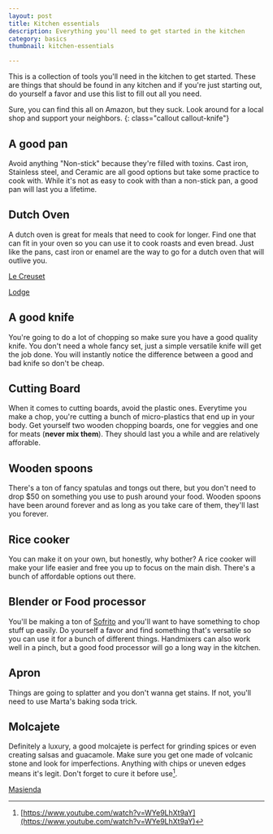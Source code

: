 ```yaml
---
layout: post
title: Kitchen essentials
description: Everything you'll need to get started in the kitchen
category: basics
thumbnail: kitchen-essentials

---
```


This is a collection of tools you'll need in the kitchen to get started. These are things that should be found in any kitchen and if you're just starting out, do yourself a favor and use this list to fill out all you need.

Sure, you can find this all on Amazon, but they suck. Look around for a local shop and support your neighbors.
{: class="callout callout-knife"}

## A good pan
Avoid anything "Non-stick" because they're filled with toxins. Cast iron, Stainless steel, and Ceramic are all good options but take some practice to cook with. While it's not as easy to cook with than a non-stick pan, a good pan will last you a lifetime.

## Dutch Oven
A dutch oven is great for meals that need to cook for longer. Find one that can fit in your oven so you can use it to cook roasts and even bread. Just like the pans, cast iron or enamel are the way to go for a dutch oven that will outlive you.

[Le Creuset](https://www.lecreuset.com/)

[Lodge](https://www.lodgecastiron.com/cast-iron-dutch-ovens)

## A good knife
You're going to do a lot of chopping so make sure you have a good quality knife. You don't need a whole fancy set, just a simple versatile knife will get the job done. You will instantly notice the difference between a good and bad knife so don't be cheap.



## Cutting Board
When it comes to cutting boards, avoid the plastic ones. Everytime you make a chop, you're cutting a bunch of micro-plastics that end up in your body. Get yourself two wooden chopping boards, one for veggies and one for meats (**never mix them**). They should last you a while and are relatively afforable.



## Wooden spoons
There's a ton of fancy spatulas and tongs out there, but you don't need to drop $50 on something you use to push around your food. Wooden spoons have been around forever and as long as you take care of them, they'll last you forever.



## Rice cooker
You can make it on your own, but honestly, why bother? A rice cooker will make your life easier and free you up to focus on the main dish. There's a bunch of affordable options out there.



## Blender or Food processor
You'll be making a ton of [Sofrito](/holy-trinity) and you'll want to have something to chop stuff up easily. Do yourself a favor and find something that's versatile so you can use it for a bunch of different things. Handmixers can also work well in a pinch, but a good food processor will go a long way in the kitchen.



## Apron
Things are going to splatter and you don't wanna get stains. If not, you'll need to use Marta's baking soda trick. 



## Molcajete
Definitely a luxury, a good molcajete is perfect for grinding spices or even creating salsas and guacamole. Make sure you get one made of volcanic stone and look for imperfections. Anything with chips or uneven edges means it's legit. Don't forget to cure it before use[^one].

[Masienda](https://masienda.com/collections/all/products/molcajete)


[^one]: [https://www.youtube.com/watch?v=WYe9LhXt9aY](https://www.youtube.com/watch?v=WYe9LhXt9aY)